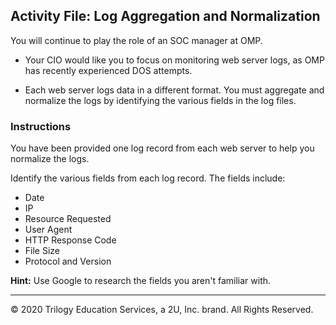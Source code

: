 ## Activity File: Log Aggregation and Normalization

 You will continue to play the role of an SOC manager at OMP.

- Your CIO would like you to focus on monitoring web server logs, as OMP has recently experienced DOS attempts.

- Each web server logs data in a different format. You must aggregate and normalize the logs by identifying the various fields in the log files.


### Instructions

You have been provided one log record from each web server to help you normalize the logs.

Identify the various fields from each log record. The fields include:
   - Date
   - IP
   - Resource Requested
   - User Agent
   - HTTP Response Code
   - File Size
   - Protocol and Version

**Hint:**  Use Google to research the fields you aren't familiar with.

---
© 2020 Trilogy Education Services, a 2U, Inc. brand. All Rights Reserved.  